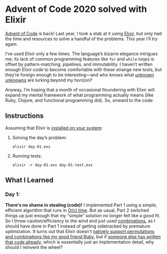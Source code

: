 # Advent of Code 2020 solved with Elixir

[Advent of Code](https://adventofcode.com/) is back! Last year, I took a stab at it using [Elixir](https://elixir-lang.org/), but only had the time and resources to solve a handful of the problems. This year I’ll try again.

I’ve used Elixir only a few times. The language’s bizarre elegance intrigues me; its lack of common programming features like `for` and `while` loops is offset by pattern-matching, pipelines, and immutability. I haven’t written enough Elixir code to become comfortable with these strange new tools, but they’re foreign enough to be interesting—and who knows what [unknown unknowns](https://en.wikipedia.org/wiki/There_are_known_knowns) are lurking beyond my horizon?

Anyway, I’m hoping that a month of occasional floundering with Elixir will expand my mental framework of what programming actually means (like Ruby, Clojure, and functional programming did). So, onward to the code:

## Instructions

Assuming that Elixir is [installed on your system](https://elixir-lang.org/install.html):

1. Solving the day’s problem:

   `elixir day-01.exs`

2. Running tests:

   `elixir -r day-01.exs day-01-test.exs`

## What I Learned

### Day 1:

**There's no shame in stealing (code)!** I implemented Part 1 using a simple, efficient algorithm that runs in [O(n) time](https://justin.abrah.ms/computer-science/big-o-notation-explained.html). But as usual, Part 2 switched things up just enough that my “simple” solution no longer felt like a good fit. So I threw caution/efficiency to the wind and just used [combinations](https://www.mathsisfun.com/combinatorics/combinations-permutations.html), as I should have done in Part 1 instead of getting sidetracked by premature optimization. It turns out that Elixir doesn't [natively support permutations and combinations like my good friend Ruby](https://apidock.com/ruby/Array/permutation), but if [someone else has written that code already](https://www.adiiyengar.com/blog/20190608/elixir-combinations), which is essentially just an implementation detail, why should I reinvent the wheel?

